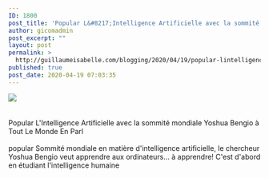 ```yaml
---
ID: 1800
post_title: 'Popular L&#8217;Intelligence Artificielle avec la sommité mondiale Yoshua Bengio à Tout Le Monde En Parl'
author: gicomadmin
post_excerpt: ""
layout: post
permalink: >
  http://guillaumeisabelle.com/blogging/2020/04/19/popular-lintelligence-artificielle-avec-la-sommite-mondiale-yoshua-bengio-a-tout-le-monde-en-parl-3/
published: true
post_date: 2020-04-19 07:03:35
---
```

<div>
  <img src='https://ifttt.com/images/no_image_card.png' style='max-width:600px' /><br /><div>
    <br /><br /> Popular L'Intelligence Artificielle avec la sommité mondiale Yoshua Bengio à Tout Le Monde En Parl <br /><br /> popular Sommité mondiale en matière d'intelligence artificielle, le chercheur Yoshua Bengio veut apprendre aux ordinateurs… à apprendre! C'est d'abord en étudiant l'intelligence humaine
  </div>
</div>